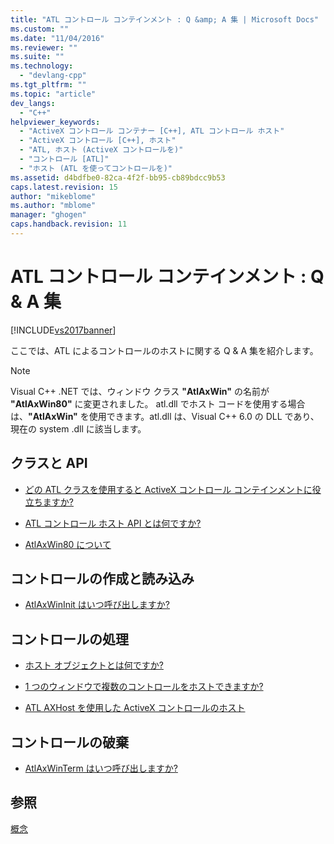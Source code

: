 ```yaml
---
title: "ATL コントロール コンテインメント : Q &amp; A 集 | Microsoft Docs"
ms.custom: ""
ms.date: "11/04/2016"
ms.reviewer: ""
ms.suite: ""
ms.technology: 
  - "devlang-cpp"
ms.tgt_pltfrm: ""
ms.topic: "article"
dev_langs: 
  - "C++"
helpviewer_keywords: 
  - "ActiveX コントロール コンテナー [C++], ATL コントロール ホスト"
  - "ActiveX コントロール [C++], ホスト"
  - "ATL, ホスト (ActiveX コントロールを)"
  - "コントロール [ATL]"
  - "ホスト (ATL を使ってコントロールを)"
ms.assetid: d4bdfbe0-82ca-4f2f-bb95-cb89bdcc9b53
caps.latest.revision: 15
author: "mikeblome"
ms.author: "mblome"
manager: "ghogen"
caps.handback.revision: 11
---
```

# ATL コントロール コンテインメント : Q &amp; A 集
[!INCLUDE[vs2017banner](../assembler/inline/includes/vs2017banner.md)]

ここでは、ATL によるコントロールのホストに関する Q & A 集を紹介します。  
  
> [!NOTE]
>  Visual C\+\+ .NET では、ウィンドウ クラス **"AtlAxWin"** の名前が **"AtlAxWin80"** に変更されました。  atl.dll でホスト コードを使用する場合は、**"AtlAxWin"** を使用できます。atl.dll は、Visual C\+\+ 6.0 の DLL であり、現在の system .dll に該当します。  
  
## クラスと API  
  
-   [どの ATL クラスを使用すると ActiveX コントロール コンテインメントに役立ちますか?](../atl/which-atl-classes-facilitate-activex-control-containment-q.md)  
  
-   [ATL コントロール ホスト API とは何ですか?](../atl/what-is-the-atl-control-hosting-api-q.md)  
  
-   [AtlAxWin80 について](../atl/what-is-atlaxwin100-q.md)  
  
## コントロールの作成と読み込み  
  
-   [AtlAxWinInit はいつ呼び出しますか?](../atl/when-do-i-need-to-call-atlaxwininit-q.md)  
  
## コントロールの処理  
  
-   [ホスト オブジェクトとは何ですか?](../Topic/What%20Is%20a%20Host%20Object?.md)  
  
-   [1 つのウィンドウで複数のコントロールをホストできますか?](../atl/can-i-host-more-than-one-control-in-a-single-window-q.md)  
  
-   [ATL AXHost を使用した ActiveX コントロールのホスト](../atl/hosting-activex-controls-using-atl-axhost.md)  
  
## コントロールの破棄  
  
-   [AtlAxWinTerm はいつ呼び出しますか?](../atl/when-do-i-need-to-call-atlaxwinterm-q.md)  
  
## 参照  
 [概念](../atl/active-template-library-atl-concepts.md)